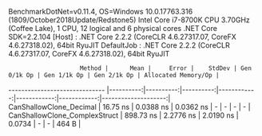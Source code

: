 
BenchmarkDotNet=v0.11.4, OS=Windows 10.0.17763.316 (1809/October2018Update/Redstone5)
Intel Core i7-8700K CPU 3.70GHz (Coffee Lake), 1 CPU, 12 logical and 6 physical cores
.NET Core SDK=2.2.104
  [Host]     : .NET Core 2.2.2 (CoreCLR 4.6.27317.07, CoreFX 4.6.27318.02), 64bit RyuJIT
  DefaultJob : .NET Core 2.2.2 (CoreCLR 4.6.27317.07, CoreFX 4.6.27318.02), 64bit RyuJIT


                        Method |      Mean |     Error |    StdDev | Gen 0/1k Op | Gen 1/1k Op | Gen 2/1k Op | Allocated Memory/Op |
------------------------------ |----------:|----------:|----------:|------------:|------------:|------------:|--------------------:|
       CanShallowClone_Decimal |  16.75 ns | 0.0388 ns | 0.0362 ns |           - |           - |           - |                   - |
 CanShallowClone_ComplexStruct | 898.73 ns | 2.2776 ns | 2.0190 ns |      0.0734 |           - |           - |               464 B |
